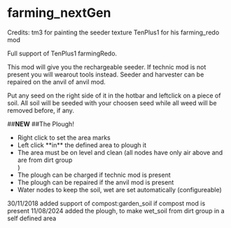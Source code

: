 # farming_nextGen

Credits:
tm3 for painting the seeder texture
TenPlus1 for his farming_redo mod


Full support of TenPlus1 farmingRedo.

This mod will give you the rechargeable
seeder. If technic mod is not present you will
wearout tools instead. Seeder and harvester can
be repaired on the anvil of anvil mod.

Put any seed on the right side of it in the hotbar
and leftclick on a piece of soil. 
All soil will be seeded with your choosen seed while
all weed will be removed before, if any.

##**NEW**
##The Plough!
<ul>
    <li>Right click to set the area marks</li>
    <li>Left click **in** the defined area to plough it</li>
    <li>The area must be on level and clean (all nodes have only air above and are from dirt group</li>)
    <li>The plough can be charged if technic mod is present</li>
    <li>The plough can be repaired if the anvil mod is present</li>
    <li>Water nodes to keep the soil, wet are set automatically (configureable)</li>
</ul>

30/11/2018 added support of compost:garden_soil if compost mod is present
11/08/2024 added the plough, to make wet_soil from dirt group in a self defined area



